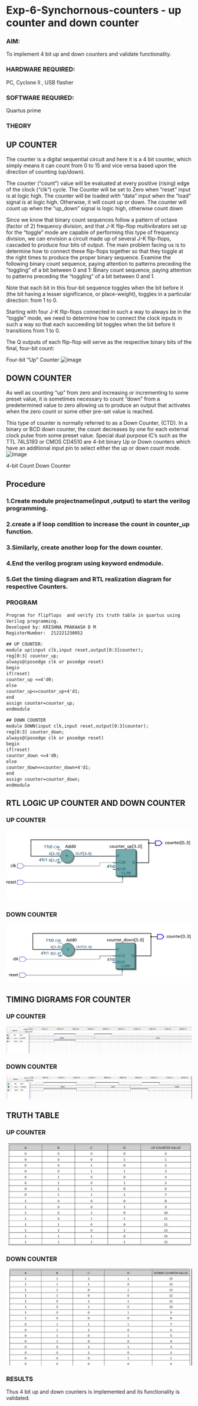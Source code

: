 # Exp-6-Synchornous-counters - up counter and down counter 
### AIM:
To implement 4 bit up and down counters and validate  functionality.
### HARDWARE REQUIRED:  
PC, Cyclone II , USB flasher
### SOFTWARE REQUIRED:
Quartus prime
### THEORY 

## UP COUNTER 
The counter is a digital sequential circuit and here it is a 4 bit counter, which simply means it can count from 0 to 15 and vice versa based upon the direction of counting (up/down). 

The counter (“count“) value will be evaluated at every positive (rising) edge of the clock (“clk“) cycle.
The Counter will be set to Zero when “reset” input is at logic high.
The counter will be loaded with “data” input when the “load” signal is at logic high. Otherwise, it will count up or down.
The counter will count up when the “up_down” signal is logic high, otherwise count down

Since we know that binary count sequences follow a pattern of octave (factor of 2) frequency division, and that J-K flip-flop multivibrators set up for the “toggle” mode are capable of performing this type of frequency division, we can envision a circuit made up of several J-K flip-flops, cascaded to produce four bits of output.
The main problem facing us is to determine how to connect these flip-flops together so that they toggle at the right times to produce the proper binary sequence.
Examine the following binary count sequence, paying attention to patterns preceding the “toggling” of a bit between 0 and 1:
Binary count sequence, paying attention to patterns preceding the “toggling” of a bit between 0 and 1.

Note that each bit in this four-bit sequence toggles when the bit before it (the bit having a lesser significance, or place-weight), toggles in a particular direction: from 1 to 0.



 
 

Starting with four J-K flip-flops connected in such a way to always be in the “toggle” mode, we need to determine how to connect the clock inputs in such a way so that each succeeding bit toggles when the bit before it transitions from 1 to 0.

The Q outputs of each flip-flop will serve as the respective binary bits of the final, four-bit count:

 
 

Four-bit “Up” Counter
![image](https://user-images.githubusercontent.com/36288975/169644758-b2f4339d-9532-40c5-af40-8f4f8c942e2c.png)



## DOWN COUNTER 

As well as counting “up” from zero and increasing or incrementing to some preset value, it is sometimes necessary to count “down” from a predetermined value to zero allowing us to produce an output that activates when the zero count or some other pre-set value is reached.

This type of counter is normally referred to as a Down Counter, (CTD). In a binary or BCD down counter, the count decreases by one for each external clock pulse from some preset value. Special dual purpose IC’s such as the TTL 74LS193 or CMOS CD4510 are 4-bit binary Up or Down counters which have an additional input pin to select either the up or down count mode.
![image](https://user-images.githubusercontent.com/36288975/169644844-1a14e123-7228-4ed8-81a9-eb937dff4ac8.png)


4-bit Count Down Counter
## Procedure
###  1.Create module projectname(input ,output) to start the verilog programming. 
###  2.create a if loop condition to increase the count in counter_up function.
###  3.Similarly, create another loop for the down counter.
###  4.End the verilog program using keyword endmodule. 
###  5.Get the timing diagram and RTL realization diagram for respective Counters.



### PROGRAM 
```
Program for flipflops  and verify its truth table in quartus using Verilog programming.
Developed by: KRISHNA PRAKAASH D M
RegisterNumber:  212221230052
```
```
## UP COUNTER:
module up(input clk,input reset,output[0:3]counter);
reg[0:3] counter_up;
always@(posedge clk or posedge reset)
begin
if(reset)
counter_up <=4'd0;
else
counter_up<=counter_up+4'd1;
end
assign counter=counter_up;
endmodule
```
```
## DOWN COUNTER
module DOWN(input clk,input reset,output[0:3]counter);
reg[0:3] counter_down;
always@(posedge clk or posedge reset)
begin
if(reset)
counter_down <=4'd0;
else
counter_down<=counter_down+4'd1;
end
assign counter=counter_down;
endmodule
```



## RTL LOGIC UP COUNTER AND DOWN COUNTER  
###  UP COUNTER
![OUTPUT-01](IMG-01.PNG)
### DOWN COUNTER
![OUTPUT-02](IMG-02.PNG)


## TIMING DIGRAMS FOR COUNTER  
### UP COUNTER
![OUTPUT-03](IMG-03.PNG)
### DOWN COUNTER
![OUTPUT-04](IMG-04.PNG)



## TRUTH TABLE 
### UP COUNTER
![OUTPUT-05](IMG-05.PNG)
### DOWN COUNTER
![OUTPUT-06](IMG-06.PNG)





### RESULTS 
Thus 4 bit up and down counters is implemented and its functionality is validated.
